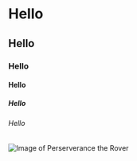# Hello
## Hello
### Hello
#### Hello
##### Hello
###### Hello

![Image of Perserverance the Rover](https://upload.wikimedia.org/wikipedia/commons/6/6f/Perseverance_rover_design.png)
